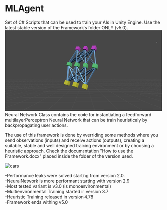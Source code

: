 # MLAgent
Set of C# Scripts that can be used to train your AIs in Unity Engine.
Use the latest stable version of the Framework's folder ONLY (v5.0).
![Image](NNPNG.png)
Neural Network Class contains the code for instantiating a feedforward multilayerPerceptron Neural Network that can be train heuristicaly by backpropagating user actions.

The use of this framework is done by overriding some methods where you send observations (inputs) and receive actions (outputs), creating a suitable, stable and well designed training environment or by choosing a heuristic approach. Check the documentation "How to use the Framework.docx" placed inside the folder of the version used.<br />

![cars](cars.gif)

-Performance leaks were solved starting from version 2.0.<br />
-NeuralNetwork is more performant starting with version 2.9<br />
-Most tested variant is v3.0 (is monoenvironmental)<br />
-Multienvironmental Training started in version 3.7<br />
-Heuristic Training released in version 4.78<br />
-Framework ends withing v5.0<br />

